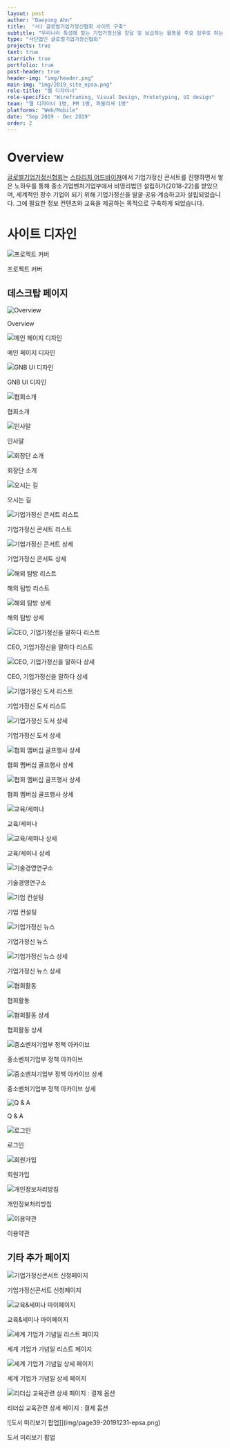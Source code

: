 ```yaml
---
layout: post
author: "Daeyong Ahn"
title:  "사) 글로벌기업가정신협회 사이트 구축"
subtitle: "우리나라 특성에 맞는 기업가정신을 창달 및 보급하는 활동을 주요 임무로 하는 비영리 기관"
type: "사단법인 글로벌기업가정신협회"
projects: true
text: true
starrich: true
portfolio: true
post-header: true
header-img: "img/header.png"
main-img: "img/2019_site_epsa.png"
role-title: "웹 디자이너"
role-specific: "Wireframing, Visual Design, Prototyping, UI design"
team: "웹 디자이너 1명, PM 1명, 퍼블리셔 1명"
platforms: "Web/Mobile"
date: "Sep 2019 - Dec 2019"
order: 2
---
```

# Overview

[글로벌기업가정신협회](http://http://www.epsa.or.kr/)는 [스타리치 어드바이져](http://www.starrich.co.kr/)에서 기업가정신 콘서트를 진행하면서 쌓은 노하우를 통해 중소기업벤처기업부에서 비영리법인 설립허가(2018-22)를 받았으며, 세계적인 장수 기업이 되기 위해 기업가정신을 발굴·공유·계승하고자 설립되었습니다. 그에 필요한 정보 컨텐츠와 교육을 제공하는 목적으로 구축하게 되었습니다.

# 사이트 디자인

![프로젝트 커버](img/cover1-20191231-epsa.png)

<figcaption>프로젝트 커버</figcaption>

## 데스크탑 페이지

![Overview](img/page2-20191231-epsa.png)

<figcaption>Overview</figcaption>

![메인 페이지 디자인](img/page3-20191231-epsa.png)

<figcaption>메인 페이지 디자인</figcaption>

![GNB UI 디자인](img/page4-20191231-epsa.png)

<figcaption>GNB UI 디자인</figcaption>

![협회소개](img/page5-20191231-epsa.png)

<figcaption>협회소개</figcaption>

![인사말](img/page6-20191231-epsa.png)

<figcaption>인사말</figcaption>

![회장단 소개](img/page7-20191231-epsa.png)

<figcaption>회장단 소개</figcaption>

![오시는 길](img/page8-20191231-epsa.png)

<figcaption>오시는 길</figcaption>

![기업가정신 콘서트 리스트](img/page9-20191231-epsa.png)

<figcaption>기업가정신 콘서트 리스트</figcaption>

![기업가정신 콘서트 상세](img/page10-20191231-epsa.png)

<figcaption>기업가정신 콘서트 상세</figcaption>

![해외 탐방 리스트](img/page11-20191231-epsa.png)

<figcaption>해외 탐방 리스트</figcaption>

![해외 탐방 상세](img/page12-20191231-epsa.png)

<figcaption>해외 탐방 상세</figcaption>

![CEO, 기업가정신을 말하다 리스트](img/page13-20191231-epsa.png)

<figcaption>CEO, 기업가정신을 말하다 리스트</figcaption>

![CEO, 기업가정신을 말하다 상세](img/page14-20191231-epsa.png)

<figcaption>CEO, 기업가정신을 말하다 상세</figcaption>

![기업가정신 도서 리스트](img/page15-20191231-epsa.png)

<figcaption>기업가정신 도서 리스트</figcaption>

![기업가정신 도서 상세](img/page16-20191231-epsa.png)

<figcaption>기업가정신 도서 상세</figcaption>

![협회 멤버십 골프행사 상세](img/page17-20191231-epsa.png)

<figcaption>협회 멤버십 골프행사 상세</figcaption>

![협회 멤버십 골프행사 상세](img/page18-20191231-epsa.png)

<figcaption>협회 멤버십 골프행사 상세</figcaption>

![교육/세미나](img/page19-20191231-epsa.png)

<figcaption>교육/세미나</figcaption>

![교육/세미나 상세](img/page20-20191231-epsa.png)

<figcaption>교육/세미나 상세</figcaption>

![기술경영연구소](img/page21-20191231-epsa.png)

<figcaption>기술경영연구소</figcaption>

![기업 컨설팅](img/page22-20191231-epsa.png)

<figcaption>기업 컨설팅</figcaption>

![기업가정신 뉴스](img/page23-20191231-epsa.png)

<figcaption>기업가정신 뉴스</figcaption>

![기업가정신 뉴스 상세](img/page24-20191231-epsa.png)

<figcaption>기업가정신 뉴스 상세</figcaption>

![협회활동](img/page25-20191231-epsa.png)

<figcaption>협회활동</figcaption>

![협회활동 상세](img/page26-20191231-epsa.png)

<figcaption>협회활동 상세</figcaption>

![중소벤처기업부 정책 아카이브](img/page27-20191231-epsa.png)

<figcaption>중소벤처기업부 정책 아카이브</figcaption>

![중소벤처기업부 정책 아카이브 상세](img/page28-20191231-epsa.png)

<figcaption>중소벤처기업부 정책 아카이브 상세</figcaption>

![Q & A](img/page29-20191231-epsa.png)

<figcaption>Q & A</figcaption>

![로그인](img/page30-20191231-epsa.png)

<figcaption>로그인</figcaption>

![회원가입](img/page31-20191231-epsa.png)

<figcaption>회원가입</figcaption>

![개인정보처리방침](img/page32-20191231-epsa.png)

<figcaption>개인정보처리방침</figcaption>

![이용약관](img/page33-20191231-epsa.png)

<figcaption>이용약관</figcaption>


## 기타 추가 페이지

![기업가정신콘서트 신청페이지](img/page34-20191231-epsa.png)

<figcaption>기업가정신콘서트 신청페이지</figcaption>

![교육&세미나 마이페이지](img/page35-20191231-epsa.png)

<figcaption>교육&세미나 마이페이지</figcaption>

![세계 기업가 기념일 리스트 페이지](img/page36-20191231-epsa.png)

<figcaption>세계 기업가 기념일 리스트 페이지</figcaption>

![세계 기업가 기념일 상세 페이지](img/page37-20191231-epsa.png)

<figcaption>세계 기업가 기념일 상세 페이지</figcaption>

![리더십 교육관련 상세 페이지 : 결제 옵션](img/page38-20191231-epsa.png)

<figcaption>리더십 교육관련 상세 페이지 : 결제 옵션</figcaption>

![도서 미리보기 팝업]](img/page39-20191231-epsa.png)

<figcaption>도서 미리보기 팝업</figcaption>
